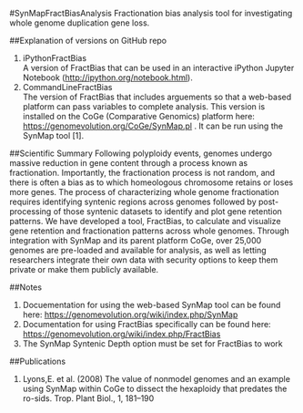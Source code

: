 #SynMapFractBiasAnalysis
Fractionation bias analysis tool for investigating whole genome duplication gene loss. 

##Explanation of versions on GitHub repo
1. iPythonFractBias  
  A version of FractBias that can be used in an interactive iPython Jupyter Notebook (http://ipython.org/notebook.html).
2. CommandLineFractBias  
  The version of FractBias that includes arguements so that a web-based platform can pass variables to complete analysis. This version is installed on the CoGe (Comparative Genomics) platform here: https://genomevolution.org/CoGe/SynMap.pl . It can be run using the SynMap tool [1].

##Scientific Summary
Following polyploidy events, genomes undergo massive reduction in gene content through a process known as fractionation.  Importantly, the fractionation process is not random, and there is often a bias as to which homeologous chromosome retains or loses more genes.  The process of characterizing whole genome fractionation requires identifying syntenic regions across genomes followed by post-processing of those syntenic datasets to identify and plot gene retention patterns. We have developed a tool, FractBias, to calculate and visualize gene retention and fractionation patterns across whole genomes.  Through integration with SynMap and its parent platform CoGe, over 25,000 genomes are pre-loaded and available for analysis, as well as letting researchers integrate their own data with security options to keep them private or make them publicly available.

##Notes
1. Docuementation for using the web-based SynMap tool can be found here: https://genomevolution.org/wiki/index.php/SynMap
2. Documentation for using FractBias specifically can be found here: https://genomevolution.org/wiki/index.php/FractBias 
3. The SynMap Syntenic Depth option must be set for FractBias to work

##Publications
1. Lyons,E. et al. (2008) The value of nonmodel genomes and an example using SynMap within CoGe to dissect the hexaploidy that predates the ro-sids. Trop. Plant Biol., 1, 181–190
